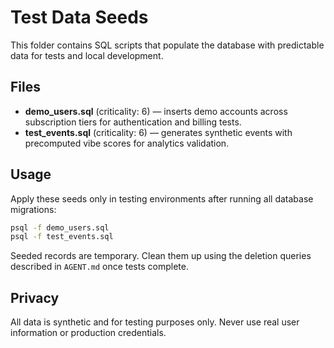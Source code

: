 # Test Data Seeds

This folder contains SQL scripts that populate the database with predictable data for tests and local development.

## Files
- **demo_users.sql** (criticality: 6) — inserts demo accounts across subscription tiers for authentication and billing tests.
- **test_events.sql** (criticality: 6) — generates synthetic events with precomputed vibe scores for analytics validation.

## Usage
Apply these seeds only in testing environments after running all database migrations:

```bash
psql -f demo_users.sql
psql -f test_events.sql
```

Seeded records are temporary. Clean them up using the deletion queries described in `AGENT.md` once tests complete.

## Privacy
All data is synthetic and for testing purposes only. Never use real user information or production credentials.
